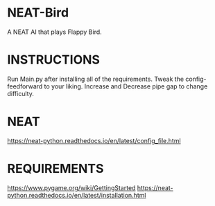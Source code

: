 # NEAT-Bird
A NEAT AI that plays Flappy Bird.

# INSTRUCTIONS
Run Main.py after installing all of the requirements.
Tweak the config-feedforward to your liking.
Increase and Decrease pipe gap to change difficulty.

# NEAT
https://neat-python.readthedocs.io/en/latest/config_file.html

# REQUIREMENTS
https://www.pygame.org/wiki/GettingStarted
https://neat-python.readthedocs.io/en/latest/installation.html
